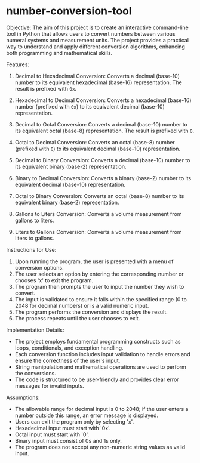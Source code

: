 # number-conversion-tool

Objective:
The aim of this project is to create an interactive command-line tool in Python that allows users to convert numbers between various numeral systems and measurement units. The project provides a practical way to understand and apply different conversion algorithms, enhancing both programming and mathematical skills.

Features:
1. Decimal to Hexadecimal Conversion:
   Converts a decimal (base-10) number to its equivalent hexadecimal (base-16) representation. The result is prefixed with `0x`.

2. Hexadecimal to Decimal Conversion:
   Converts a hexadecimal (base-16) number (prefixed with `0x`) to its equivalent decimal (base-10) representation.

3. Decimal to Octal Conversion:
   Converts a decimal (base-10) number to its equivalent octal (base-8) representation. The result is prefixed with `0`.

4. Octal to Decimal Conversion:
   Converts an octal (base-8) number (prefixed with `0`) to its equivalent decimal (base-10) representation.

5. Decimal to Binary Conversion:
   Converts a decimal (base-10) number to its equivalent binary (base-2) representation.

6. Binary to Decimal Conversion:
   Converts a binary (base-2) number to its equivalent decimal (base-10) representation.

7. Octal to Binary Conversion:
   Converts an octal (base-8) number to its equivalent binary (base-2) representation.

8. Gallons to Liters Conversion:
   Converts a volume measurement from gallons to liters.

9. Liters to Gallons Conversion:
   Converts a volume measurement from liters to gallons.

Instructions for Use:
1. Upon running the program, the user is presented with a menu of conversion options.
2. The user selects an option by entering the corresponding number or chooses 'x' to exit the program.
3. The program then prompts the user to input the number they wish to convert.
4. The input is validated to ensure it falls within the specified range (0 to 2048 for decimal numbers) or is a valid numeric input.
5. The program performs the conversion and displays the result.
6. The process repeats until the user chooses to exit.

Implementation Details:
- The project employs fundamental programming constructs such as loops, conditionals, and exception handling.
- Each conversion function includes input validation to handle errors and ensure the correctness of the user's input.
- String manipulation and mathematical operations are used to perform the conversions.
- The code is structured to be user-friendly and provides clear error messages for invalid inputs.

Assumptions:
- The allowable range for decimal input is 0 to 2048; if the user enters a number outside this range, an error message is displayed.
- Users can exit the program only by selecting 'x'.
- Hexadecimal input must start with '0x'.
- Octal input must start with '0'.
- Binary input must consist of 0s and 1s only.
- The program does not accept any non-numeric string values as valid input.

